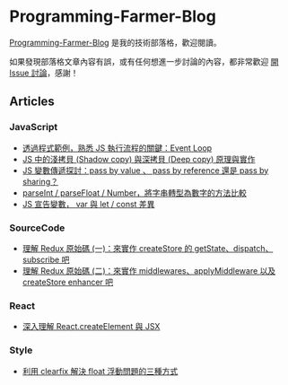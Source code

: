 # Programming-Farmer-Blog

[Programming-Farmer-Blog](https://www.programfarmer.com/) 是我的技術部落格，歡迎閱讀。

如果發現部落格文章內容有誤，或有任何想進一步討論的內容，都非常歡迎 [開 Issue 討論](https://github.com/LiangYingC/Programming-Farmer-Blog/issues)，感謝！

## Articles

### JavaScript

- [透過程式範例，熟悉 JS 執行流程的關鍵：Event Loop](https://www.programfarmer.com/articles/javaScript/javascript-browser-event-loop)
- [JS 中的淺拷貝 (Shadow copy) 與深拷貝 (Deep copy) 原理與實作](https://www.programfarmer.com/articles/javaScript/javascript-shallow-copy-deep-copy)
- [JS 變數傳遞探討：pass by value 、 pass by reference 還是 pass by sharing？](https://www.programfarmer.com/articles/javaScript/javascript-pass-by-value-pass-by-reference-pass-by-sharing)
- [parseInt / parseFloat / Number，將字串轉型為數字的方法比較](https://www.programfarmer.com/articles/javaScript/javascript-parseInt-parseFloat-Number)
- [JS 宣告變數， var 與 let / const 差異](https://www.programfarmer.com/articles/javaScript/javascript-var-let-const-for-loop)

### SourceCode

- [理解 Redux 原始碼 (一)：來實作 createStore 的 getState、dispatch、subscribe 吧](https://www.programfarmer.com/articles/sourceCode/redux-make-createStore-getState-dispatch-subscribe)
- [理解 Redux 原始碼 (二)：來實作 middlewares、applyMiddleware 以及 createStore enhancer 吧](https://www.programfarmer.com/articles/sourceCode/redux-make-createStore-enhancer-and-applyMiddleware)

### React

- [深入理解 React.createElement 與 JSX](https://www.programfarmer.com/articles/react/react-depth-jsx)

### Style

- [利用 clearfix 解決 float 浮動問題的三種方式](https://www.programfarmer.com/articles/style/css-float-and-flex)
